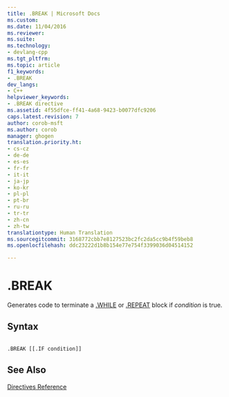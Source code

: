 ```yaml
---
title: .BREAK | Microsoft Docs
ms.custom: 
ms.date: 11/04/2016
ms.reviewer: 
ms.suite: 
ms.technology:
- devlang-cpp
ms.tgt_pltfrm: 
ms.topic: article
f1_keywords:
- .BREAK
dev_langs:
- C++
helpviewer_keywords:
- .BREAK directive
ms.assetid: 4f55dfce-ff41-4a68-9423-b0077dfc9206
caps.latest.revision: 7
author: corob-msft
ms.author: corob
manager: ghogen
translation.priority.ht:
- cs-cz
- de-de
- es-es
- fr-fr
- it-it
- ja-jp
- ko-kr
- pl-pl
- pt-br
- ru-ru
- tr-tr
- zh-cn
- zh-tw
translationtype: Human Translation
ms.sourcegitcommit: 3168772cbb7e8127523bc2fc2da5cc9b4f59beb8
ms.openlocfilehash: ddc23222d1b8b154e77e754f3399036d04514152

---
```

# .BREAK
Generates code to terminate a [.WHILE](../../assembler/masm/dot-while.md) or [.REPEAT](../../assembler/masm/dot-repeat.md) block if *condition* is true.  
  
## Syntax  
  
```  
  
.BREAK [[.IF condition]]   
```  
  
## See Also  
 [Directives Reference](../../assembler/masm/directives-reference.md)


<!--HONumber=Jan17_HO2-->


